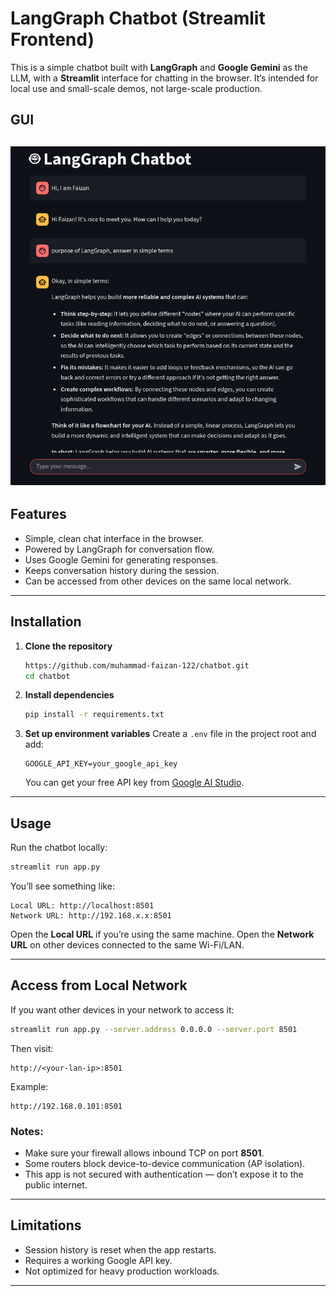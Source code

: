 # LangGraph Chatbot (Streamlit Frontend)

This is a simple chatbot built with **LangGraph** and **Google Gemini** as the LLM, with a **Streamlit** interface for chatting in the browser.
It’s intended for local use and small-scale demos, not large-scale production.

## GUI
![ChatBot App](imgs/gui.png)
---

## Features

* Simple, clean chat interface in the browser.
* Powered by LangGraph for conversation flow.
* Uses Google Gemini for generating responses.
* Keeps conversation history during the session.
* Can be accessed from other devices on the same local network.

---

## Installation

1. **Clone the repository**

   ```bash
   https://github.com/muhammad-faizan-122/chatbot.git
   cd chatbot
   ```

2. **Install dependencies**

   ```bash
   pip install -r requirements.txt
   ```

3. **Set up environment variables**
   Create a `.env` file in the project root and add:

   ```env
   GOOGLE_API_KEY=your_google_api_key
   ```

   You can get your free API key from [Google AI Studio](https://aistudio.google.com/app/apikey).

---

## Usage

Run the chatbot locally:

```bash
streamlit run app.py
```

You’ll see something like:

```
Local URL: http://localhost:8501
Network URL: http://192.168.x.x:8501
```

Open the **Local URL** if you’re using the same machine.
Open the **Network URL** on other devices connected to the same Wi-Fi/LAN.

---

## Access from Local Network

If you want other devices in your network to access it:

```bash
streamlit run app.py --server.address 0.0.0.0 --server.port 8501
```

Then visit:

```
http://<your-lan-ip>:8501
```

Example:

```
http://192.168.0.101:8501
```

### Notes:

* Make sure your firewall allows inbound TCP on port **8501**.
* Some routers block device-to-device communication (AP isolation).
* This app is not secured with authentication — don’t expose it to the public internet.

---

## Limitations

* Session history is reset when the app restarts.
* Requires a working Google API key.
* Not optimized for heavy production workloads.

---